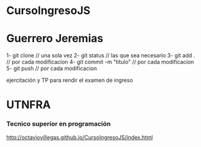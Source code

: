 # CursoIngresoJS
# Guerrero Jeremias

1- git clone // una sola vez
2- git status // las que sea necesario
3- git add . // por cada modificacion
4- git commit -m "titulo" // por cada modificacion
5- git push // por cada modificacion 


ejercitación y TP para rendir el examen de ingreso 
<h1>UTNFRA</h1>
<h3>Tecnico superior en programación</h3>


http://octaviovillegas.github.io/CursoIngresoJS/index.html
